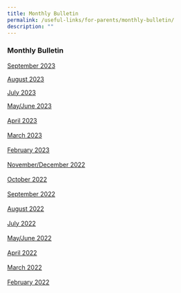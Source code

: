 ```yaml
---
title: Monthly Bulletin
permalink: /useful-links/for-parents/monthly-bulletin/
description: ""
---
```

### **Monthly Bulletin**

[September 2023](/files/september%20bulletin%202023.pdf) <br>

[August 2023](/files/gsps%20august%20bulletin%202023.pdf)

[July 2023](/files/july%20bulletin%202023.pdf)

[May/June 2023](/files/mayjune%202023%20bulletin.pdf)
 <br><br>
[April 2023](/files/april%202023%20bulletin.pdf)
<br><br>
[March 2023](/files/March%202023%20Bulletin.pdf)<br><br>
[February 2023](/files/feb2023.pdf)<br><br>
[November/December 2022](/files/novdec2022.pdf)<br><br>
[October 2022](/files/monthlybullettin228.pdf)<br><br>
[September 2022](/files/monthlybullettin227.pdf)<br><br>
[August 2022](/files/monthlybullettin226.pdf)<br><br>
[July 2022](/files/monthlybullettin225.pdf)<br><br>
[May/June 2022](/files/monthlybullettin224.pdf)<br><br>
[April 2022](/files/monthlybullettin223.pdf)<br><br>
[March 2022](/files/monthlybullettin222.pdf)<br><br>
[February 2022](/files/monthlybullettin221.pdf)